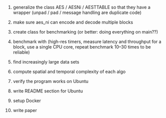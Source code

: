 1) generalize the class AES / AESNi / AESTTABLE so that they have a wrapper (unpad / pad / message handling are duplicate code)

2) make sure aes_ni can encode and decode multiple blocks

3) create class for benchmarking (or better: doing everything on main??)

4) benchmark with (high-res timers, measure latency and throughput for a block, use a single CPU core, repeat benchmark 10–30 times to be reliable)

5) find increasingly large data sets

6) compute spatial and temporal complexity of each algo

7) verify the program works on Ubuntu

8) write README section for Ubuntu

9) setup Docker

10) write paper